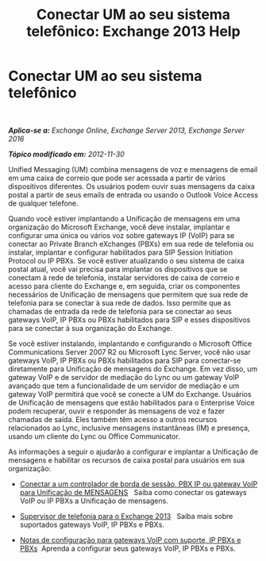 ﻿---
title: 'Conectar UM ao seu sistema telefônico: Exchange 2013 Help'
TOCTitle: Conectar UM ao seu sistema telefônico
ms:assetid: 92c3e029-f732-4d6d-b147-2b3006d5f088
ms:mtpsurl: https://technet.microsoft.com/pt-br/library/JJ673544(v=EXCHG.150)
ms:contentKeyID: 50556241
ms.date: 05/22/2018
mtps_version: v=EXCHG.150
ms.translationtype: MT
---

# Conectar UM ao seu sistema telefônico

 

_**Aplica-se a:** Exchange Online, Exchange Server 2013, Exchange Server 2016_

_**Tópico modificado em:** 2012-11-30_

Unified Messaging (UM) combina mensagens de voz e mensagens de email em uma caixa de correio que pode ser acessada a partir de vários dispositivos diferentes. Os usuários podem ouvir suas mensagens da caixa postal a partir de seus emails de entrada ou usando o Outlook Voice Access de qualquer telefone.

Quando você estiver implantando a Unificação de mensagens em uma organização do Microsoft Exchange, você deve instalar, implantar e configurar uma única ou vários voz sobre gateways IP (VoIP) para se conectar ao Private Branch eXchanges (PBXs) em sua rede de telefonia ou instalar, implantar e configurar habilitados para SIP Session Initiation Protocol ou IP PBXs. Se você estiver atualizando o seu sistema de caixa postal atual, você vai precisa para implantar os dispositivos que se conectam à rede de telefonia, instalar servidores de caixa de correio e acesso para cliente do Exchange e, em seguida, criar os componentes necessários de Unificação de mensagens que permitem que sua rede de telefonia para se conectar à sua rede de dados. Isso permite que as chamadas de entrada da rede de telefonia para se conectar ao seus gateways VoIP, IP PBXs ou PBXs habilitados para SIP e esses dispositivos para se conectar à sua organização do Exchange.

Se você estiver instalando, implantando e configurando o Microsoft Office Communications Server 2007 R2 ou Microsoft Lync Server, você não usar gateways VoIP, IP PBXs ou PBXs habilitados para SIP para conectar-se diretamente para Unificação de mensagens do Exchange. Em vez disso, um gateway VoIP e de servidor de mediação do Lync ou um gateway VoIP avançado que tem a funcionalidade de um servidor de mediação e um gateway VoIP permitirá que você se conecte a UM do Exchange. Usuários de Unificação de mensagens que estão habilitados para o Enterprise Voice podem recuperar, ouvir e responder às mensagens de voz e fazer chamadas de saída. Eles também têm acesso a outros recursos relacionados ao Lync, inclusive mensagens instantâneas (IM) e presença, usando um cliente do Lync ou Office Communicator.

As informações a seguir o ajudarão a configurar e implantar a Unificação de mensagens e habilitar os recursos de caixa postal para usuários em sua organização:

  - [Conectar a um controlador de borda de sessão, PBX IP ou gateway VoIP para Unificação de MENSAGENS](connect-a-voip-gateway-ip-pbx-or-session-border-controller-to-um-exchange-2013-help.md)   Saiba como conectar os gateways VoIP ou IP PBXs a Unificação de mensagens.

  - [Supervisor de telefonia para o Exchange 2013](https://docs.microsoft.com/pt-br/exchange/voice-mail-unified-messaging/telephone-system-integration-with-um/telephony-advisor-for-exchange-2013)   Saiba mais sobre suportados gateways VoIP, IP PBXs e PBXs.

  - [Notas de configuração para gateways VoIP com suporte, IP PBXs e PBXs](https://docs.microsoft.com/pt-br/exchange/voice-mail-unified-messaging/telephone-system-integration-with-um/configuration-notes-for-voip-gateways)  Aprenda a configurar seus gateways VoIP, IP PBXs e PBXs.

